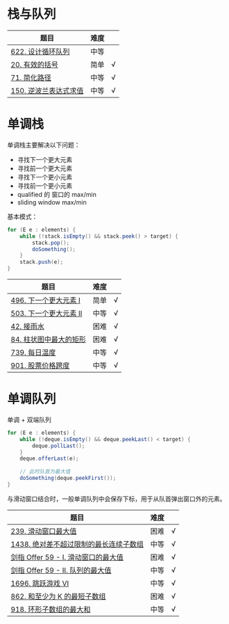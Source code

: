 # 栈与队列

|题目|难度||
|---|---|---|
|[622. 设计循环队列](https://leetcode-cn.com/problems/design-circular-queue/)|中等
|[20. 有效的括号](https://leetcode-cn.com/problems/valid-parentheses/)|简单|√|
|[71. 简化路径](https://leetcode-cn.com/problems/simplify-path/)|中等|√|
|[150. 逆波兰表达式求值](https://leetcode-cn.com/problems/evaluate-reverse-polish-notation/)|中等|√|

# 单调栈

单调栈主要解决以下问题：

- 寻找下一个更大元素
- 寻找前一个更大元素
- 寻找下一个更小元素
- 寻找前一个更小元素
- qualified 的 窗口的 max/min
- sliding window max/min

基本模式：

``` java
for (E e : elements) {
    while (!stack.isEmpty() && stack.peek() > target) {
        stack.pop();
        doSomething();
    }
    stack.push(e);
}
```

|题目|难度||
|---|---|---|
|[496. 下一个更大元素 I](https://leetcode-cn.com/problems/next-greater-element-i/)|简单|√|
|[503. 下一个更大元素 II](https://leetcode-cn.com/problems/next-greater-element-ii/)|中等|√|
|[42. 接雨水](https://leetcode-cn.com/problems/trapping-rain-water/)|困难|√|
|[84. 柱状图中最大的矩形](https://leetcode-cn.com/problems/largest-rectangle-in-histogram/)|困难|√|
|[739. 每日温度](https://leetcode-cn.com/problems/daily-temperatures/)|中等|√|
|[901. 股票价格跨度](https://leetcode-cn.com/problems/online-stock-span/)|中等|√|

# 单调队列

单调 + 双端队列

``` java
for (E e : elements) {
    while (!deque.isEmpty() && deque.peekLast() < target) {
        deque.pollLast();
    }
    deque.offerLast(e);
    
    // 此时队首为最大值
    doSomething(deque.peekFirst());
}
```

与滑动窗口结合时，一般单调队列中会保存下标，用于从队首弹出窗口外的元素。

|题目|难度||
|---|---|---|
|[239. 滑动窗口最大值](https://leetcode-cn.com/problems/sliding-window-maximum/)|困难|√|
|[1438. 绝对差不超过限制的最长连续子数组](https://leetcode-cn.com/problems/longest-continuous-subarray-with-absolute-diff-less-than-or-equal-to-limit/)|中等|√|
|[剑指 Offer 59 - I. 滑动窗口的最大值](https://leetcode-cn.com/problems/hua-dong-chuang-kou-de-zui-da-zhi-lcof/)|困难|√|
|[剑指 Offer 59 - II. 队列的最大值](https://leetcode-cn.com/problems/dui-lie-de-zui-da-zhi-lcof/)|中等|√|
|[1696. 跳跃游戏 VI](https://leetcode-cn.com/problems/jump-game-vi/)|中等|√|
|[862. 和至少为 K 的最短子数组](https://leetcode-cn.com/problems/shortest-subarray-with-sum-at-least-k/)|困难|√|
|[918. 环形子数组的最大和](https://leetcode-cn.com/problems/maximum-sum-circular-subarray/)|中等|√|
